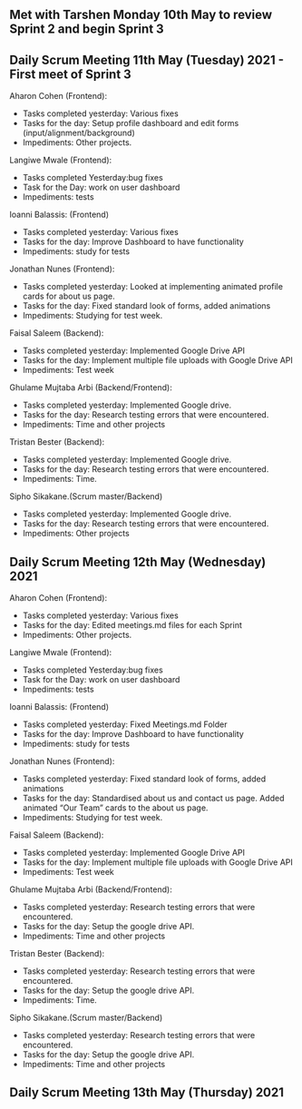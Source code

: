 ## Met with Tarshen Monday 10th May to review Sprint 2 and begin Sprint 3
## Daily Scrum Meeting 11th May (Tuesday) 2021 - First meet of Sprint 3

Aharon Cohen (Frontend):
- Tasks completed yesterday: Various fixes 
- Tasks for the day: Setup profile dashboard and edit forms (input/alignment/background)
- Impediments: Other projects.  

Langiwe Mwale (Frontend):
- Tasks completed Yesterday:bug fixes
- Task for the Day: work on user dashboard
- Impediments: tests

Ioanni Balassis: (Frontend)
- Tasks completed yesterday: Various fixes 
- Tasks for the day: Improve Dashboard to have functionality 
- Impediments: study for tests

Jonathan Nunes (Frontend):
- Tasks completed yesterday: Looked at implementing animated profile cards for about us page.
- Tasks for the day: Fixed standard look of forms, added animations
- Impediments: Studying for test week.

Faisal Saleem (Backend):
- Tasks completed yesterday: Implemented Google Drive API
- Tasks for the day: Implement multiple file uploads with Google Drive API
- Impediments: Test week 

Ghulame Mujtaba Arbi (Backend/Frontend):
- Tasks completed yesterday:  Implemented Google drive.
- Tasks for the day: Research testing errors that were encountered.
- Impediments: Time and other projects

Tristan Bester (Backend):
- Tasks completed yesterday: Implemented Google drive.
- Tasks for the day: Research testing errors that were encountered.
- Impediments: Time.

Sipho Sikakane.(Scrum master/Backend)
- Tasks completed yesterday:  Implemented Google drive.
- Tasks for the day: Research testing errors that were encountered.
- Impediments: Other projects

## Daily Scrum Meeting 12th May (Wednesday) 2021

Aharon Cohen (Frontend):
- Tasks completed yesterday: Various fixes 
- Tasks for the day: Edited meetings.md files for each Sprint
- Impediments: Other projects.  

Langiwe Mwale (Frontend):
- Tasks completed Yesterday:bug fixes
- Task for the Day: work on user dashboard
- Impediments: tests

Ioanni Balassis: (Frontend)
- Tasks completed yesterday: Fixed Meetings.md Folder
- Tasks for the day: Improve Dashboard to have functionality 
- Impediments: study for tests

Jonathan Nunes (Frontend):
- Tasks completed yesterday: Fixed standard look of forms, added animations
- Tasks for the day: Standardised about us and contact us page. Added animated “Our Team” cards to the about us page.
- Impediments: Studying for test week.

Faisal Saleem (Backend):
- Tasks completed yesterday: Implemented Google Drive API
- Tasks for the day: Implement multiple file uploads with Google Drive API
- Impediments: Test week 

Ghulame Mujtaba Arbi (Backend/Frontend):
- Tasks completed yesterday:  Research testing errors that were encountered.
- Tasks for the day: Setup the google drive API.
- Impediments: Time and other projects

Tristan Bester (Backend):
- Tasks completed yesterday: Research testing errors that were encountered.
- Tasks for the day: Setup the google drive API.
- Impediments: Time.

Sipho Sikakane.(Scrum master/Backend)
- Tasks completed yesterday:  Research testing errors that were encountered.
- Tasks for the day: Setup the google drive API.
- Impediments: Time and other projects

## Daily Scrum Meeting 13th May (Thursday) 2021
